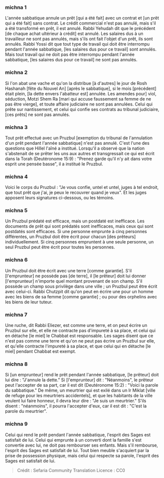 
### michna 1
L'année sabbatique annule un prêt [qui a été fait] avec un contrat et [un prêt qui a été fait] sans contrat. Le crédit commercial n'est pas annulé, mais s'il a été transformé en prêt, il est annulé. Rabbi Yehudah dit que le précédent [de chaque achat ultérieur à crédit] est annulé. Les salaires dus à un travailleur ne sont pas annulés, mais s'ils ont fait l'objet d'un prêt, ils sont annulés. Rabbi Yossi dit que tout type de travail qui doit être interrompu pendant l'année sabbatique, [les salaires dus pour ce travail] sont annulés. Mais tout travail qui ne doit pas être interrompu pendant l'année sabbatique, [les salaires dus pour ce travail] ne sont pas annulés.

### michna 2
Si l'on abat une vache et qu'on la distribue [à d'autres] le jour de Rosh Hashanah [fête du Nouvel An] [après le sabbatique], si le mois [précédent] était plein, [la dette envers l'abatteur est] annulée. Les amendes pour] viol, séduction, Motzi Shem Ra [mari qui accuse faussement sa femme de ne pas être vierge], et toute affaire judiciaire ne sont pas annulées. Celui qui prête sur nantissement, et celui qui confie ses contrats au tribunal judiciaire, [ces prêts] ne sont pas annulés.

### michna 3
Tout prêt effectué avec un Pruzbul [exemption du tribunal de l'annulation d'un prêt pendant l'année sabbatique] n'est pas annulé. C'est l'une des questions que Hillel l'aîné a institué. Lorsqu'il a observé que la nation s'abstenait de se prêter les uns aux autres et transgressait ce qui est écrit dans la Torah (Deutéronome 15:9) : "Prenez garde qu'il n'y ait dans votre esprit une pensée basse", il a institué le Pruzbul.

### michna 4
Voici le corps du Pruzbul : "Je vous confie, untel et untel, juges à tel endroit, que tout prêt que j'ai, je peux le recouvrer quand je veux". Et les juges apposent leurs signatures ci-dessous, ou les témoins.

### michna 5
Un Pruzbul prédaté est efficace, mais un postdaté est inefficace. Les documents de prêt qui sont prédatés sont inefficaces, mais ceux qui sont postdatés sont efficaces. Si une personne emprunte à cinq personnes différentes, un Pruzbul doit être écrit pour chacun [des prêteurs] individuellement. Si cinq personnes empruntent à une seule personne, un seul Pruzbul peut être écrit pour toutes les personnes.

### michna 6
Un Pruzbul doit être écrit avec une terre [comme garantie]. S'il [l'emprunteur] ne possède pas [de terre], il [le prêteur] doit lui donner [l'emprunteur] n'importe quel montant provenant de son champ. S'il possède un champ sous privilège dans une ville ; un Pruzbul peut être écrit avec celui-ci. Rabbi Chutzpit dit qu'on peut en écrire une pour un homme avec les biens de sa femme [comme garantie] ; ou pour des orphelins avec les biens de leur tuteur.

### michna 7
Une ruche, dit Rabbi Eliezer, est comme une terre, et on peut écrire un Pruzbul sur elle, et elle ne contracte pas d'impureté à sa place, et celui qui en détache [le miel] le Chabbat est responsable. Les sages disent que ce n'est pas comme une terre et qu'on ne peut pas écrire un Pruzbul sur elle, et qu'elle contracte l'impureté à sa place, et que celui qui en détache [le miel] pendant Chabbat est exempt.

### michna 8
Si [un emprunteur] rend le prêt pendant l'année sabbatique, [le prêteur] doit lui dire : "J'annule la dette." Si [l'emprunteur] dit : "Néanmoins", le prêteur peut l'accepter de sa part, car il est dit (Deutéronome 15:2) : "Voici la parole du sabbatique." De même, un meurtrier qui est exilé dans un Ir Miklat [ville de refuge pour les meurtriers accidentels], et que les habitants de la ville veulent lui faire honneur, il devra leur dire : "Je suis un meurtrier." S'ils disent : "néanmoins", il pourra l'accepter d'eux, car il est dit : "C'est la parole du meurtrier".

### michna 9
Celui qui rend le prêt pendant l'année sabbatique, l'esprit des Sages est satisfait de lui. Celui qui emprunte à un converti dont la famille s'est convertie avec lui, ne doit pas rembourser ses enfants. Mais s'il rembourse, l'esprit des Sages est satisfait de lui. Tout bien meuble s'acquiert par la prise de possession physique, mais celui qui respecte sa parole, l'esprit des Sages est satisfait de lui.

>Crédit : Sefaria Community Translation
>Licence : CC0